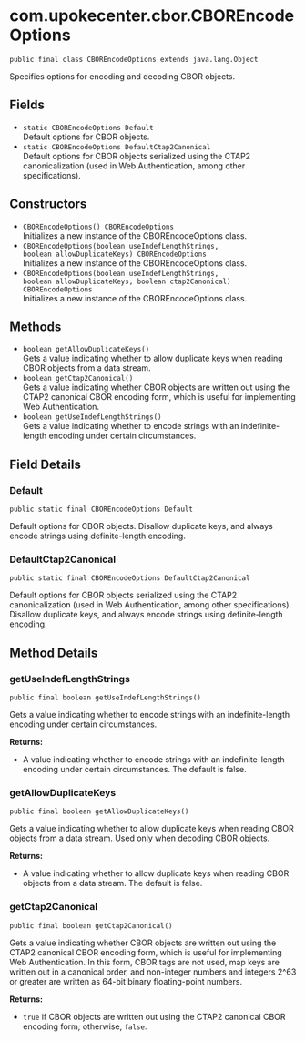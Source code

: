 # com.upokecenter.cbor.CBOREncodeOptions

    public final class CBOREncodeOptions extends java.lang.Object

Specifies options for encoding and decoding CBOR objects.

## Fields

* `static CBOREncodeOptions Default`<br>
 Default options for CBOR objects.
* `static CBOREncodeOptions DefaultCtap2Canonical`<br>
 Default options for CBOR objects serialized using the CTAP2 canonicalization
 (used in Web Authentication, among other specifications).

## Constructors

* `CBOREncodeOptions() CBOREncodeOptions`<br>
 Initializes a new instance of the CBOREncodeOptions class.
* `CBOREncodeOptions​(boolean useIndefLengthStrings,
                 boolean allowDuplicateKeys) CBOREncodeOptions`<br>
 Initializes a new instance of the CBOREncodeOptions class.
* `CBOREncodeOptions​(boolean useIndefLengthStrings,
                 boolean allowDuplicateKeys,
                 boolean ctap2Canonical) CBOREncodeOptions`<br>
 Initializes a new instance of the CBOREncodeOptions class.

## Methods

* `boolean getAllowDuplicateKeys()`<br>
 Gets a value indicating whether to allow duplicate keys when reading CBOR
 objects from a data stream.
* `boolean getCtap2Canonical()`<br>
 Gets a value indicating whether CBOR objects are written out using the CTAP2
 canonical CBOR encoding form, which is useful for implementing Web
 Authentication.
* `boolean getUseIndefLengthStrings()`<br>
 Gets a value indicating whether to encode strings with an indefinite-length
 encoding under certain circumstances.

## Field Details

### Default
    public static final CBOREncodeOptions Default
Default options for CBOR objects. Disallow duplicate keys, and always encode
 strings using definite-length encoding.
### DefaultCtap2Canonical
    public static final CBOREncodeOptions DefaultCtap2Canonical
Default options for CBOR objects serialized using the CTAP2 canonicalization
 (used in Web Authentication, among other specifications). Disallow
 duplicate keys, and always encode strings using definite-length
 encoding.
## Method Details

### getUseIndefLengthStrings
    public final boolean getUseIndefLengthStrings()
Gets a value indicating whether to encode strings with an indefinite-length
 encoding under certain circumstances.

**Returns:**

* A value indicating whether to encode strings with an
 indefinite-length encoding under certain circumstances. The default
 is false.

### getAllowDuplicateKeys
    public final boolean getAllowDuplicateKeys()
Gets a value indicating whether to allow duplicate keys when reading CBOR
 objects from a data stream. Used only when decoding CBOR objects.

**Returns:**

* A value indicating whether to allow duplicate keys when reading CBOR
 objects from a data stream. The default is false.

### getCtap2Canonical
    public final boolean getCtap2Canonical()
Gets a value indicating whether CBOR objects are written out using the CTAP2
 canonical CBOR encoding form, which is useful for implementing Web
 Authentication. In this form, CBOR tags are not used, map keys are
 written out in a canonical order, and non-integer numbers and
 integers 2^63 or greater are written as 64-bit binary floating-point
 numbers.

**Returns:**

* <code>true</code> if CBOR objects are written out using the CTAP2
 canonical CBOR encoding form; otherwise, <code>false</code>.

